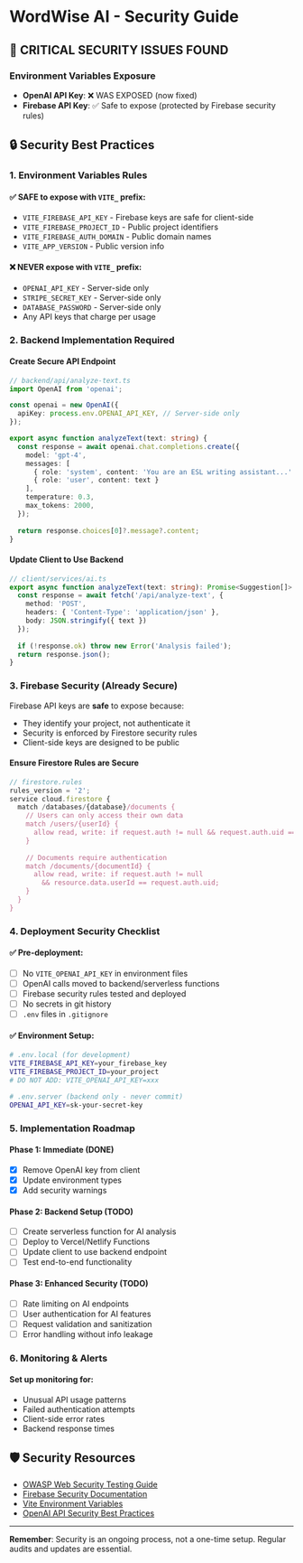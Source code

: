 # WordWise AI - Security Guide

## 🚨 CRITICAL SECURITY ISSUES FOUND

### Environment Variables Exposure
- **OpenAI API Key**: ❌ WAS EXPOSED (now fixed)
- **Firebase API Key**: ✅ Safe to expose (protected by Firebase security rules)

## 🔒 Security Best Practices

### 1. Environment Variables Rules

#### ✅ SAFE to expose with `VITE_` prefix:
- `VITE_FIREBASE_API_KEY` - Firebase keys are safe for client-side
- `VITE_FIREBASE_PROJECT_ID` - Public project identifiers
- `VITE_FIREBASE_AUTH_DOMAIN` - Public domain names
- `VITE_APP_VERSION` - Public version info

#### ❌ NEVER expose with `VITE_` prefix:
- `OPENAI_API_KEY` - Server-side only
- `STRIPE_SECRET_KEY` - Server-side only
- `DATABASE_PASSWORD` - Server-side only
- Any API keys that charge per usage

### 2. Backend Implementation Required

#### Create Secure API Endpoint
```typescript
// backend/api/analyze-text.ts
import OpenAI from 'openai';

const openai = new OpenAI({
  apiKey: process.env.OPENAI_API_KEY, // Server-side only
});

export async function analyzeText(text: string) {
  const response = await openai.chat.completions.create({
    model: 'gpt-4',
    messages: [
      { role: 'system', content: 'You are an ESL writing assistant...' },
      { role: 'user', content: text }
    ],
    temperature: 0.3,
    max_tokens: 2000,
  });
  
  return response.choices[0]?.message?.content;
}
```

#### Update Client to Use Backend
```typescript
// client/services/ai.ts
export async function analyzeText(text: string): Promise<Suggestion[]> {
  const response = await fetch('/api/analyze-text', {
    method: 'POST',
    headers: { 'Content-Type': 'application/json' },
    body: JSON.stringify({ text })
  });
  
  if (!response.ok) throw new Error('Analysis failed');
  return response.json();
}
```

### 3. Firebase Security (Already Secure)

Firebase API keys are **safe** to expose because:
- They identify your project, not authenticate it
- Security is enforced by Firestore security rules
- Client-side keys are designed to be public

#### Ensure Firestore Rules are Secure
```javascript
// firestore.rules
rules_version = '2';
service cloud.firestore {
  match /databases/{database}/documents {
    // Users can only access their own data
    match /users/{userId} {
      allow read, write: if request.auth != null && request.auth.uid == userId;
    }
    
    // Documents require authentication
    match /documents/{documentId} {
      allow read, write: if request.auth != null 
        && resource.data.userId == request.auth.uid;
    }
  }
}
```

### 4. Deployment Security Checklist

#### ✅ Pre-deployment:
- [ ] No `VITE_OPENAI_API_KEY` in environment files
- [ ] OpenAI calls moved to backend/serverless functions
- [ ] Firebase security rules tested and deployed
- [ ] No secrets in git history
- [ ] `.env` files in `.gitignore`

#### ✅ Environment Setup:
```bash
# .env.local (for development)
VITE_FIREBASE_API_KEY=your_firebase_key
VITE_FIREBASE_PROJECT_ID=your_project
# DO NOT ADD: VITE_OPENAI_API_KEY=xxx

# .env.server (backend only - never commit)
OPENAI_API_KEY=sk-your-secret-key
```

### 5. Implementation Roadmap

#### Phase 1: Immediate (DONE)
- [x] Remove OpenAI key from client
- [x] Update environment types
- [x] Add security warnings

#### Phase 2: Backend Setup (TODO)
- [ ] Create serverless function for AI analysis
- [ ] Deploy to Vercel/Netlify Functions
- [ ] Update client to use backend endpoint
- [ ] Test end-to-end functionality

#### Phase 3: Enhanced Security (TODO)
- [ ] Rate limiting on AI endpoints
- [ ] User authentication for AI features
- [ ] Request validation and sanitization
- [ ] Error handling without info leakage

### 6. Monitoring & Alerts

#### Set up monitoring for:
- Unusual API usage patterns
- Failed authentication attempts
- Client-side error rates
- Backend response times

## 🛡️ Security Resources

- [OWASP Web Security Testing Guide](https://owasp.org/www-project-web-security-testing-guide/)
- [Firebase Security Documentation](https://firebase.google.com/docs/rules)
- [Vite Environment Variables](https://vitejs.dev/guide/env-and-mode.html)
- [OpenAI API Security Best Practices](https://platform.openai.com/docs/guides/safety-best-practices)

---

**Remember**: Security is an ongoing process, not a one-time setup. Regular audits and updates are essential. 